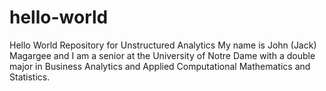 # hello-world
Hello World Repository for Unstructured Analytics
My name is John (Jack) Magargee and I am a senior at the University of Notre Dame with a double major in Business Analytics and Applied Computational Mathematics and Statistics.
